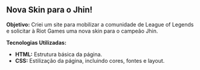 ## Nova Skin para o Jhin!

**Objetivo:** Criei um site para mobilizar a comunidade de League of Legends e solicitar à Riot Games uma nova skin para o campeão Jhin.

**Tecnologias Utilizadas:**

* **HTML:** Estrutura básica da página.
* **CSS:** Estilização da página, incluindo cores, fontes e layout.

